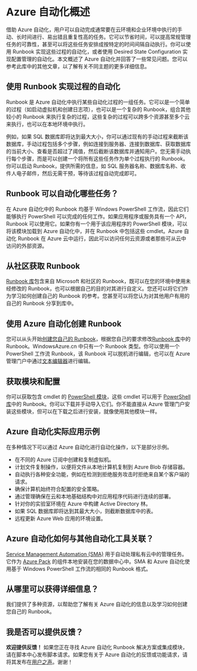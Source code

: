 <properties
	pageTitle="什么是 Azure 自动化 | Azure"
	description="了解 Azure 自动化的重要性和常见问题的答案，为创建和使用 Runbook 做准备。"
	services="automation"
	documentationCenter=""
	authors="bwren"
	manager="stevenka"
	editor=""/>

<tags
	ms.service="automation"
	ms.date="11/05/2015"
	wacn.date="01/21/2016"/>

# Azure 自动化概述


借助 Azure 自动化，用户可以自动完成通常要在云环境和企业环境中执行的手动、长时间进行、易出错且重复性高的任务。它可以节省时间，可以提高常规管理任务的可靠性，甚至可以将这些任务安排成按特定的时间间隔自动执行。你可以使用 Runbook 实现这些过程的自动化，或者使用 Desired State Configuration 实现配置管理的自动化。本文概述了 Azure 自动化并回答了一些常见问题。您可以参考此库中的其他文章，以了解有关不同主题的更多详细信息。


## 使用 Runbook 实现过程的自动化

Runbook 是 Azure 自动化中执行某些自动化过程的一组任务。它可以是一个简单的过程（如启动虚拟机和创建日志项），也可以是一个复杂的 Runbook，组合其他较小的 Runbook 来执行复杂的过程，这些复杂的过程可以跨多个资源甚至多个云来执行，也可以在本地环境中执行。

例如，如果 SQL 数据库即将达到最大大小，你可以通过现有的手动过程来截断该数据库，手动过程包括多个步骤，例如连接到服务器、连接到数据库、获取数据库的当前大小、查看是否超过了阈值，然后截断该数据库并通知用户。您无需手动执行每个步骤，而是可以创建一个将所有这些任务作为单个过程执行的 Runbook。你可以启动 Runbook，提供所需的信息，如 SQL 服务器名称、数据库名称、收件人电子邮件，然后无需干预，等待该过程自动完成即可。


## Runbook 可以自动化哪些任务？

在 Azure 自动化中的 Runbook 均基于 Windows PowerShell 工作流，因此它们能够执行 PowerShell 可以完成的任何工作。如果应用程序或服务具有一个 API，Runbook 可以使用它。如果你有一个用于该应用程序的 PowerShell 模块，可以将该模块加载到 Azure 自动化中，并在 Runbook 中包括这些 cmdlet。Azure 自动化 Runbook 在 Azure 云中运行，因此可以访问任何云资源或者那些可从云中访问的外部资源。


## 从社区获取 Runbook

[Runbook 库](/documentation/articles/automation-runbook-gallery)包含来自 Microsoft 和社区的 Runbook，既可以在您的环境中使用未经修改的 Runbook，也可以根据自己的目的对其进行自定义。您还可以将它们作为学习如何创建自己的 Runbook 的参考。您甚至可以将您认为对其他用户有用的自己的 Runbook 分享到库中。


## 使用 Azure 自动化创建 Runbook 

您可以从头开始[创建您自己的 Runbook](/documentation/articles/automation-creating-importing-runbook)，根据您自己的要求修改[Runbook 库](/documentation/articles/automation-runbook-gallery)中的 Runbook。WindowsAzure.cn 中只有一个 Runbook 类型。你可以使用一个 PowerShell 工作流 Runbook，该 Runbook 可以脱机进行编辑，也可以在 Azure 管理门户中通过[文本编辑器](/documentation/articles/automation-edit-textual-runbook)进行编辑。

## 获取模块和配置 

你可以获取包含 cmdlet 的 [PowerShell 模块](/documentation/articles/automation-runbook-gallery#modules-in-powershell-gallery)，这些 cmdlet 可以用于 [PowerShell 库](http://www.powershellgallery.com/)中的 Runbook。你可以下载并手动导入它们。你不能直接从 Azure 管理门户安装这些模块，但可以在下载之后进行安装，就像使用其他模块一样。


## Azure 自动化实际应用示例 

在多种情况下可以通过 Azure 自动化进行自动化操作，以下是部分示例。

* 在不同的 Azure 订阅中创建和复制虚拟机。 
* 计划文件复制操作，以便将文件从本地计算机复制到 Azure Blob 存储容器。 
* 自动执行各种安全功能，例如在检测到拒绝服务攻击时拒绝来自某个客户端的请求。 
* 确保计算机始终符合配置的安全策略。
* 通过管理确保在云和本地基础结构中对应用程序代码进行连续的部署。 
* 针对你的实验室环境在 Azure 中构建 Active Directory 林。 
* 如果 SQL 数据库即将达到其最大大小，则截断数据库中的表。 
* 远程更新 Azure Web 应用的环境设置。 


## Azure 自动化如何与其他自动化工具关联？

[Service Management Automation (SMA)](http://technet.microsoft.com/zh-cn/library/dn469260.aspx) 用于自动处理私有云中的管理任务。它作为 [Azure Pack](https://www.microsoft.com/server-cloud/) 的组件本地安装在您的数据中心中。SMA 和 Azure 自动化使用基于 Windows PowerShell 工作流的相同的 Runbook 格式。

## 从哪里可以获得详细信息？ 

我们提供了多种资源，以帮助您了解有关 Azure 自动化的信息以及学习如何创建您自己的 Runbook。

## 我是否可以提供反馈？ 

**欢迎提供反馈！** 如果您正在寻找 Azure 自动化 Runbook 解决方案或集成模块，请在脚本中心发布脚本请求。如果您有关于 Azure 自动化的反馈或功能请求，请将其发布在[用户之声](/product-feedback)。谢谢！

<!---HONumber=Mooncake_1207_2015-->